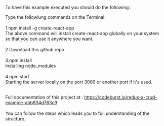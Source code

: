 To have this example executed you should do the following :<br>

Type the followiung commands on the Terminal: <br><br>
1.npm install -g create-react-app <br>
  The above command will install create-react-app globally on your system so that you can use it anywhere you want.<br><br>
2.Download this github repo<br><br>
3.npm install<br>
  Installing node_modules<br><br>
4.npm start<br>
  Starting the server locally on the port 3000 or another port if it's used.<br><br>

Full documentation of this project at : https://codeburst.io/redux-a-crud-example-abb834d763c9<br><br>
You can follow the steps which leads you to full understanding of the structure.
